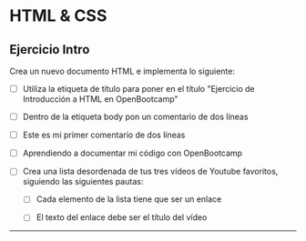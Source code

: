 # HTML & CSS

## Ejercicio Intro

Crea un nuevo documento HTML e implementa lo siguiente:

- [ ] Utiliza la etiqueta de título para poner en el título "Ejercicio de Introducción a HTML en OpenBootcamp"

- [ ] Dentro de la etiqueta body pon un comentario de dos líneas

- [ ] Este es mi primer comentario de dos líneas

- [ ] Aprendiendo a documentar mi código con OpenBootcamp

- [ ] Crea una lista desordenada de tus tres vídeos de Youtube favoritos, siguiendo las siguientes pautas:

	- [ ] Cada elemento de la lista tiene que ser un enlace

	- [ ] El texto del enlace debe ser el título del vídeo
___
